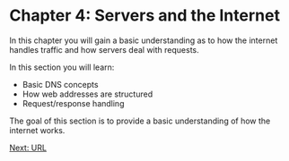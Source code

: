 # Chapter 4: Servers and the Internet

In this chapter you will gain a basic understanding as to how the internet handles traffic and how servers deal with requests.

In this section you will learn:
* Basic DNS concepts
* How web addresses are structured
* Request/response handling

The goal of this section is to provide a basic understanding of how the internet works.

[Next: URL](01-URL.md)
